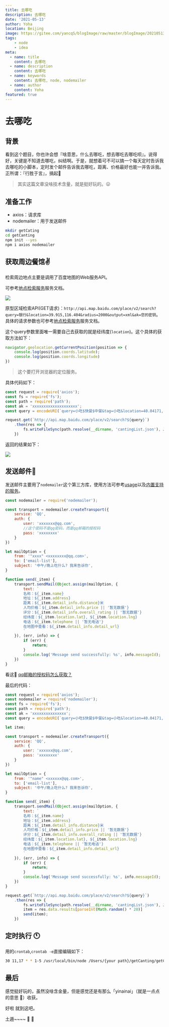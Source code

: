 ```yaml
---
title: 去哪吃
description: 去哪吃
date: '2021-05-13'
author: Yoha
location: Beijing
image: https://gitee.com/yancqS/blogImage/raw/master/blogImage/20210513202439.png
tags:
    - node
    - idea
meta:
  - name: title
    content: 去哪吃
  - name: description
    content: 去哪吃
  - name: keywords
    content: 去哪吃, node, nodemailer
  - name: author
    content: Yoha
featured: true
---
```


# 去哪吃

## 背景

看到这个题目，你也许会想『啥意思，什么去哪吃，想去哪吃去哪吃呗』。说得好，关键是不知道去哪吃，纠结啊。于是，就想着可不可以搞一个每天定时告诉我去哪吃的小脚本，定时发个邮件告诉我去哪吃，距离、价格最好也能一并告诉我。正所谓：『行胜于言』，搞起:rofl:

>其实这篇文章没啥技术含量，就是挺好玩的。:stuck_out_tongue:

## 准备工作

- axios：请求库
- nodemailer：用于发送邮件

```sh
mkdir getCating
cd getCanting
npm init --yes
npm i axios nodemailer
```

## 获取周边餐馆:v:

检索周边地点主要是调用了百度地图的Web服务API。

可参考[地点检索服务](https://lbsyun.baidu.com/index.php?title=webapi/guide/webservice-placeapi)服务文档。

![](https://gitee.com/yancqS/blogImage/raw/master/blogImage/20210513192625.png)

原型区域检索API(GET请求)：`http://api.map.baidu.com/place/v2/search?query=银行&location=39.915,116.404&radius=2000&output=xml&ak=您的密钥`。具体的请求参数也可参考[地点检索服务](https://lbsyun.baidu.com/index.php?title=webapi/guide/webservice-placeapi)服务文档。

这个query参数里面唯一需要自己去获取的就是经纬度(`location`)。这个具体的获取方法如下：

```js
navigator.geolocation.getCurrentPosition(position => {
    console.log(position.coords.latitude);
    console.log(position.coords.longitude)
})
```

>这个要打开浏览器的定位服务。

具体代码如下：

```js
const request = require('axios');
const fs = require('fs');
const path = require('path');
const ak = 'xxxxxxxxxxxxxxxxxxxx';
const query = encodeURI(`query=小吃$快餐$中餐&tag=小吃&location=40.04171,116.312820086&scope=2&radius_limit=true&page_size=20&radius=500&output=json&ak=${ak}`);

request.get(`http://api.map.baidu.com/place/v2/search?${query}`)
    .then(res => {
        fs.writeFileSync(path.resolve(__dirname, 'cantingList.json'), JSON.stringify(res.data, null, '\t'));
    })
```

返回的结果如下：

![](https://gitee.com/yancqS/blogImage/raw/master/blogImage/20210513193819.png)

## 发送邮件:dizzy:

发送邮件主要用了`nodemailer`这个第三方库，使用方法可参考[usage](https://nodemailer.com/usage/)以及[内置支持的服务](https://nodemailer.com/smtp/well-known/)。

```js
const nodemailer = require('nodemailer');

const transport = nodemailer.createTransport({
    service: 'QQ',
    auth: {
        user: 'xxxxxxx@qq.com',
        //这个密码不是qq密码，而是qq邮箱的授权码
        pass: 'xxxxxxxx'
    }
})

let mailOption = {
    from: '"xxxx" <xxxxxxxx@qq.com>',
    to: ['email-list'],
    subject: '中午/晚上吃什么? 我来告诉你',
}

function send(_item) {
    transport.sendMail(Object.assign(mailOption, {
        text: `
        名称：${_item.name}
        地址：${_item.address}
        距离：${_item.detail_info.distance}米
        人均价格：${_item.detail_info.price || '暂无数据'}
        评分：${_item.detail_info.overall_rating || '暂无数据'}
        经纬度：${_item.location.lat}, ${_item.location.lng}
        电话：${_item.telephone || '暂无电话'}
        在地图中查看：${_item.detail_info.detail_url}
        `
    }), (err, info) => {
        if (err) {
            return;
        }
        console.log('Message send successfully: %s', info.messageId);
    })
}
```

看这:eyes: [qq邮箱的授权码怎么获取？](https://service.mail.qq.com/cgi-bin/help?subtype=1&id=28&no=1001256)

最后的代码：

```js
const request = require('axios');
const nodemailer = require('nodemailer');
const fs = require('fs');
const path = require('path');
const ak = 'xxxxxxxxxxxxxxx';
const query = encodeURI(`query=小吃$快餐$中餐&tag=小吃&location=40.04171,116.312820086&scope=2&radius_limit=true&page_size=20&radius=500&output=json&ak=${ak}`)

let item;

const transport = nodemailer.createTransport({
    service: 'QQ',
    auth: {
        user: 'xxxxxx@qq.com',
        pass: 'xxxxxxxx'
    }
})

let mailOption = {
    from: '"name" <xxxxxx@qq.com>',
    to: ['email-list'],
    subject: '中午/晚上吃什么? 我来告诉你',
}

function send(_item) {
    transport.sendMail(Object.assign(mailOption, {
        text: `
        名称：${_item.name}
        地址：${_item.address}
        距离：${_item.detail_info.distance}米
        人均价格：${_item.detail_info.price || '暂无数据'}
        评分：${_item.detail_info.overall_rating || '暂无数据'}
        经纬度：${_item.location.lat}, ${_item.location.lng}
        电话：${_item.telephone || '暂无电话'}
        在地图中查看：${_item.detail_info.detail_url}
        `
    }), (err, info) => {
        if (err) {
            return;
        }
        console.log('Message send successfully: %s', info.messageId);
    })
}

request.get(`http://api.map.baidu.com/place/v2/search?${query}`)
    .then(res => {
        fs.writeFileSync(path.resolve(__dirname, 'cantingList.json'), JSON.stringify(res.data, null, '\t'));
        item = res.data.results[parseInt(Math.random() * 20)]
        send(item);
    })
```

## 定时执行 :clock11:

用的`crontab`,`crontab -e`直接编辑如下：

```sh
30 11,17 * * 1-5 /usr/local/bin/node /Users/{your path}/getCanting/getCanting.js
```

## 最后

感觉挺好玩的，虽然没啥含金量，但是感觉还是有那么「yinainai」（就是一点点的意思 :dog:）收获。

好啦 就到这吧。

土遁~~~~ :wave: :wave:
